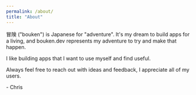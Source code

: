 ```yaml
---
permalink: /about/
title: "About"
---
```


冒険 ("bouken") is Japanese for "adventure". It's my dream to build apps for a living, and bouken.dev represents my adventure to try and make that happen.

I like building apps that I want to use myself and find useful.

Always feel free to reach out with ideas and feedback, I appreciate all of my users.

\- Chris
